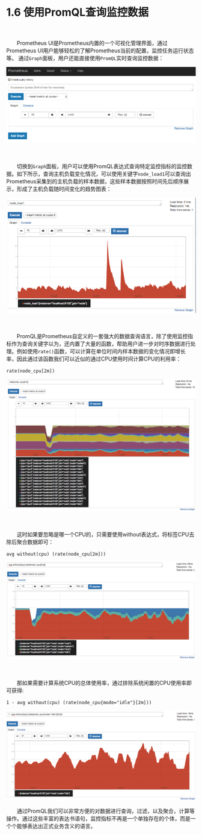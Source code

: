 # 1.6 使用PromQL查询监控数据

　　‍

　　Prometheus UI是Prometheus内置的一个可视化管理界面，通过Prometheus UI用户能够轻松的了解Prometheus当前的配置，监控任务运行状态等。 通过`Graph`​面板，用户还能直接使用`PromQL`​实时查询监控数据：

​![Graph Query](assets/net-img-prometheus_ui_graph_query-20230802133814-ijnkznv.png)​

　　‍

　　切换到`Graph`​面板，用户可以使用PromQL表达式查询特定监控指标的监控数据。如下所示，查询主机负载变化情况，可以使用关键字`node_load1`​可以查询出Prometheus采集到的主机负载的样本数据，这些样本数据按照时间先后顺序展示，形成了主机负载随时间变化的趋势图表：

​![主机负载情况](assets/net-img-node_node1_graph-20230802133814-j9z7zla.png)​

　　‍

　　PromQL是Prometheus自定义的一套强大的数据查询语言，除了使用监控指标作为查询关键字以为，还内置了大量的函数，帮助用户进一步对时序数据进行处理。例如使用`rate()`​函数，可以计算在单位时间内样本数据的变化情况即增长率，因此通过该函数我们可以近似的通过CPU使用时间计算CPU的利用率：

```
rate(node_cpu[2m])
```

​![系统进程的CPU使用率](assets/net-img-node_cpu_usage_by_cpu_and_mode-20230802133815-gohswmn.png)​

　　‍

　　这时如果要忽略是哪一个CPU的，只需要使用without表达式，将标签CPU去除后聚合数据即可：

```
avg without(cpu) (rate(node_cpu[2m]))
```

​![系统各mode的CPU使用率](assets/net-img-node_cpu_usage_by_mode-20230802133815-vk8lrjj.png)​

　　‍

　　那如果需要计算系统CPU的总体使用率，通过排除系统闲置的CPU使用率即可获得:

```
1 - avg without(cpu) (rate(node_cpu{mode="idle"}[2m]))
```

​![系统CPU使用率](assets/net-img-node_cpu_usage_total-20230802133816-vebxvs6.png)​

　　通过PromQL我们可以非常方便的对数据进行查询，过滤，以及聚合，计算等操作。通过这些丰富的表达书语句，监控指标不再是一个单独存在的个体，而是一个个能够表达出正式业务含义的语言。
